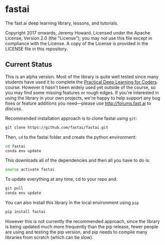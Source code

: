 # fastai

The fast.ai deep learning library, lessons, and tutorials.

Copyright 2017 onwards, Jeremy Howard. Licensed under the Apache License, Version 2.0 (the "License"); you may not use this file except in compliance with the License. A copy of the License is provided in the LICENSE file in this repository.

## Current Status

This is an alpha version. Most of the library is quite well tested since many students have used it to complete the [Practical Deep Learning for Coders](http://course.fast.ai). course. However it hasn't been widely used yet outside of the course, so you may find some missing features or rough edges. If you're interested in using the library in your own projects, we're happy to help support any bug fixes or feature additions you need&mdash;please use http://forums.fast.ai to discuss.

Recommended installation approach is to clone fastai using `git`:

```sh
git clone https://github.com/fastai/fastai.git
```
Then, `cd` to the fastai folder and create the python environment:

```sh
cd fastai
conda env update
```
This downloads all of the dependencies and then all you have to do is:

```sh
source activate fastai
```

To update everything at any time, cd to your repo and:

```sh
git pull
conda env update
```

You can also install this library in the local environment using ```pip```

```sh
pip install fastai
```

However this is not currently the recommended approach, since the library is being updated much more frequently than the pip release, fewer people are using and testing the pip version, and pip needs to compile many libraries from scratch (which can be slow). 

